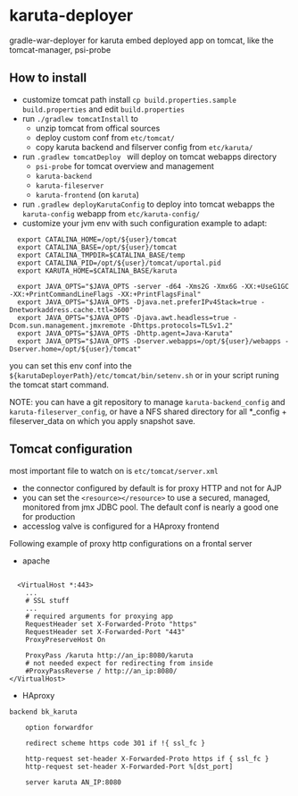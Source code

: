 # karuta-deployer
gradle-war-deployer for karuta
embed deployed app on tomcat, like the tomcat-manager, psi-probe

## How to install

* customize tomcat path install `cp build.properties.sample build.properties` and edit `build.properties`
* run `./gradlew tomcatInstall` to
  *  unzip tomcat from offical sources
  *  deploy custom conf from `etc/tomcat/`
  *  copy karuta backend and filserver config from `etc/karuta/`
* run `.gradlew tomcatDeploy ` will deploy on tomcat webapps directory
  * `psi-probe` for tomcat overview and management
  * `karuta-backend`
  * `karuta-fileserver`
  * `karuta-frontend` (on `karuta`)
* run `.gradlew deployKarutaConfig` to deploy into tomcat webapps the `karuta-config` webapp from `etc/karuta-config/`
* customize your jvm env with such configuration example to adapt:

```
  export CATALINA_HOME=/opt/${user}/tomcat
  export CATALINA_BASE=/opt/${user}/tomcat
  export CATALINA_TMPDIR=$CATALINA_BASE/temp
  export CATALINA_PID=/opt/${user}/tomcat/uportal.pid
  export KARUTA_HOME=$CATALINA_BASE/karuta

  export JAVA_OPTS="$JAVA_OPTS -server -d64 -Xms2G -Xmx6G -XX:+UseG1GC -XX:+PrintCommandLineFlags -XX:+PrintFlagsFinal"
  export JAVA_OPTS="$JAVA_OPTS -Djava.net.preferIPv4Stack=true -Dnetworkaddress.cache.ttl=3600"
  export JAVA_OPTS="$JAVA_OPTS -Djava.awt.headless=true -Dcom.sun.management.jmxremote -Dhttps.protocols=TLSv1.2"
  export JAVA_OPTS="$JAVA_OPTS -Dhttp.agent=Java-Karuta"
  export JAVA_OPTS="$JAVA_OPTS -Dserver.webapps=/opt/${user}/webapps -Dserver.home=/opt/${user}/tomcat"
```
you can set this env conf into the `${karutaDeployerPath}/etc/tomcat/bin/setenv.sh` or in your script runing the tomcat start command.

NOTE: you can have a git repository to manage `karuta-backend_config` and `karuta-fileserver_config`, or have a NFS shared directory for all *_config + fileserver_data on which you apply snapshot save.


## Tomcat configuration

most important file to watch on is `etc/tomcat/server.xml`

* the connector configured by default is for proxy HTTP and not for AJP
* you can set the `<resource></resource>` to use a secured, managed, monitored from jmx JDBC pool. The default conf is nearly a good one for production
* accesslog valve is configured for a HAproxy frontend

Following example of proxy http configurations on a frontal server
* apache

```

  <VirtualHost *:443>
    ...
    # SSL stuff
    ...
    # required arguments for proxying app
    RequestHeader set X-Forwarded-Proto "https"
    RequestHeader set X-Forwarded-Port "443"
    ProxyPreserveHost On

    ProxyPass /karuta http://an_ip:8080/karuta
    # not needed expect for redirecting from inside
    #ProxyPassReverse / http://an_ip:8080/
</VirtualHost>
```

* HAproxy
```
backend bk_karuta

    option forwardfor

    redirect scheme https code 301 if !{ ssl_fc }

    http-request set-header X-Forwarded-Proto https if { ssl_fc }
    http-request set-header X-Forwarded-Port %[dst_port]

    server karuta AN_IP:8080
```

